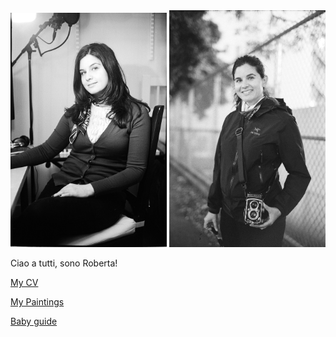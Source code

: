 
<img src="FilmScans20180273.jpg" aling="center" width=250>
<img src="portrait.jpg" aling="center" width=250>

Ciao a tutti, sono Roberta! 

[My CV](cv.pdf)

[My Paintings](https://www.vernissage-indigenous.com/robi)

[Baby guide](https://docs.google.com/document/d/1cKQP3MDPWX_5m-zNQ9yvDs9KyXqvWhNDib6P8epRaWU/edit?usp=sharing)
